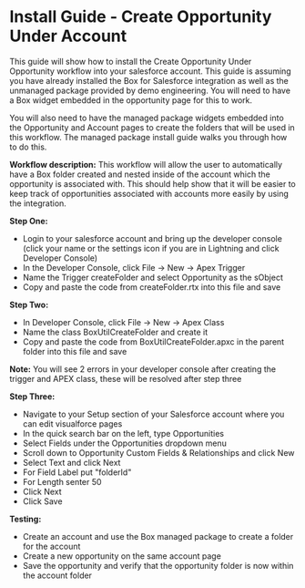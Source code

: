 # Install Guide - Create Opportunity Under Account
This guide will show how to install the Create Opportunity Under Opportunity workflow into your salesforce account. This guide is assuming you have already installed the Box for Salesforce integration as well as the unmanaged package provided by demo engineering. You will need to have a Box widget embedded in the opportunity page for this to work.

You will also need to have the managed package widgets embedded into the Opportunity and Account pages to create the folders that will be used in this workflow. The managed package install guide walks you through how to do this.

**Workflow description:**
This workflow will allow the user to automatically have a Box folder created and nested inside of the account which the opportunity is associated with. This should help show that it will be easier to keep track of opportunities associated with accounts more easily by using the integration.

**Step One:**
* Login to your salesforce account and bring up the developer console (click your name or the settings icon if you are in Lightning and click Developer Console)
* In the Developer Console, click File -> New -> Apex Trigger
* Name the Trigger createFolder and select Opportunity as the sObject
* Copy and paste the code from createFolder.rtx into this file and save

**Step Two:**
* In Developer Console, click File -> New -> Apex Class
* Name the class BoxUtilCreateFolder and create it
* Copy and paste the code from BoxUtilCreateFolder.apxc in the parent folder into this file and save

**Note:** You will see 2 errors in your developer console after creating the trigger and APEX class, these will be resolved after step three

**Step Three:**
* Navigate to your Setup section of your Salesforce account where you can edit visualforce pages
* In the quick search bar on the left, type Opportunities
* Select Fields under the Opportunities dropdown menu
* Scroll down to Opportunity Custom Fields & Relationships and click New
* Select Text and click Next
* For Field Label put "folderId"
* For Length senter 50
* Click Next
* Click Save

**Testing:**
* Create an account and use the Box managed package to create a folder for the account
* Create a new opportunity on the same account page
* Save the opportunity and verify that the opportunity folder is now within the account folder
